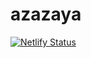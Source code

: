 # azazaya
[![Netlify Status](https://api.netlify.com/api/v1/badges/26fcf8c9-dc73-4e96-949c-785f0ec7eb85/deploy-status)](https://app.netlify.com/sites/rousan/deploys)
